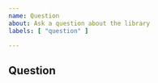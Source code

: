 ```yaml
---
name: Question
about: Ask a question about the library
labels: [ "question" ]

---
```


## Question

<!-- Please share your question and provide context as needed. -->
